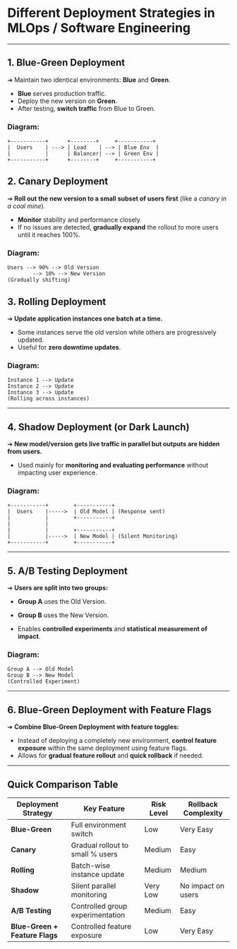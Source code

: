# Different Deployment Strategies in MLOps / Software Engineering

---

## 1. Blue-Green Deployment
➔ Maintain two identical environments: **Blue** and **Green**.

- **Blue** serves production traffic.
- Deploy the new version on **Green**.
- After testing, **switch traffic** from Blue to Green.

### Diagram:
```plaintext
+-----------+      +--------+     +-----------+
|  Users    | ---> | Load    | --> | Blue Env  |
|           |      | Balancer| --> | Green Env |
+-----------+      +--------+     +-----------+
```

## 2. Canary Deployment

➔ **Roll out the new version to a small subset of users first** (like a *canary in a coal mine*).

- **Monitor** stability and performance closely.
- If no issues are detected, **gradually expand** the rollout to more users until it reaches 100%.

### Diagram:
```plaintext
Users --> 90% --> Old Version
        --> 10% --> New Version
(Gradually shifting)
```


## 3. Rolling Deployment

➔ **Update application instances one batch at a time.**

- Some instances serve the old version while others are progressively updated.
- Useful for **zero downtime updates**.

### Diagram:

```plaintext
Instance 1 --> Update
Instance 2 --> Update
Instance 3 --> Update
(Rolling across instances)
```



---

## 4. Shadow Deployment (or Dark Launch)

➔ **New model/version gets live traffic in parallel but outputs are hidden from users.**

- Used mainly for **monitoring and evaluating performance** without impacting user experience.

### Diagram:

```plaintext
+-----------+        +-----------+
|  Users    |----->  | Old Model | (Response sent)
|           |        +-----------+
|           |
|           |        +-----------+
|           |----->  | New Model | (Silent Monitoring)
+-----------+        +-----------+
```

---

## 5. A/B Testing Deployment

➔ **Users are split into two groups:**

- **Group A** uses the Old Version.
- **Group B** uses the New Version.

- Enables **controlled experiments** and **statistical measurement of impact**.

### Diagram:

```plaintext
Group A --> Old Model
Group B --> New Model
(Controlled Experiment)

```

---

## 6. Blue-Green Deployment with Feature Flags

➔ **Combine Blue-Green Deployment with feature toggles:**

- Instead of deploying a completely new environment, **control feature exposure** within the same deployment using feature flags.
- Allows for **gradual feature rollout** and **quick rollback** if needed.

---

## Quick Comparison Table

| Deployment Strategy            | Key Feature                         | Risk Level | Rollback Complexity  |
|---------------------------------|-------------------------------------|------------|-----------------------|
| **Blue-Green**                  | Full environment switch            | Low        | Very Easy             |
| **Canary**                      | Gradual rollout to small % users   | Medium     | Easy                  |
| **Rolling**                     | Batch-wise instance update         | Medium     | Medium                |
| **Shadow**                      | Silent parallel monitoring         | Very Low   | No impact on users    |
| **A/B Testing**                 | Controlled group experimentation   | Medium     | Easy                  |
| **Blue-Green + Feature Flags**  | Controlled feature exposure        | Low        | Very Easy             |

